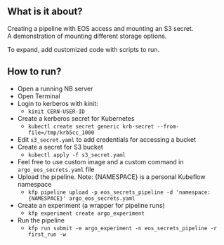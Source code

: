 ## What is it about?

Creating a pipeline with EOS access and mounting an S3 secret.  
A demonstration of mounting different storage options.  

To expand, add customized code with scripts to run.

## How to run?

- Open a running NB server
- Open Terminal
- Login to kerberos with kinit:
  - `kinit CERN-USER-ID`
- Create a kerberos secret for Kubernetes
  - `kubectl create secret generic krb-secret --from-file=/tmp/krb5cc_1000`
- Edit `s3_secret.yaml` to add credentials for accessing a bucket
- Create a secret for S3 bucket
  - `kubectl apply -f s3_secret.yaml`
- Feel free to use custom image and a custom command in `argo_eos_secrets.yaml` file
- Upload the pipeline. Note: {NAMESPACE} is a personal Kubeflow namespace
  - `kfp pipeline upload -p eos_secrets_pipeline -d 'namespace: {NAMESPACE}' argo_eos_secrets.yaml`
- Create an experiment (a wrapper for pipeline runs)
  - `kfp experiment create argo_experiment`
- Run the pipeline
  - `kfp run submit -e argo_experiment -n eos_secrets_pipeline -r first_run -w`
